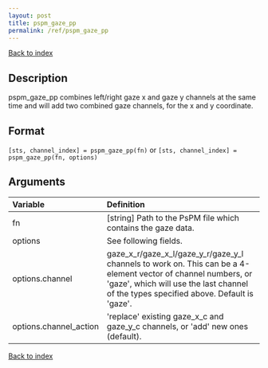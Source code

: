 ```yaml
---
layout: post
title: pspm_gaze_pp
permalink: /ref/pspm_gaze_pp
---
```

 
[Back to index](/PsPM/ref/)

## Description

pspm_gaze_pp combines left/right gaze x and gaze y channels at the same time and will add two combined gaze channels, for the x and y coordinate.


## Format

`[sts, channel_index] = pspm_gaze_pp(fn)` or
`[sts, channel_index] = pspm_gaze_pp(fn, options)`


## Arguments

| Variable | Definition |
|:--|:--|
| fn | [string] Path to the PsPM file which contains the gaze data. |
| options | See following fields. |
| options.channel | gaze_x_r/gaze_x_l/gaze_y_r/gaze_y_l channels to work on. This can be a 4-element vector of channel numbers, or 'gaze', which will use the last channel of the types specified above. Default is 'gaze'. |
| options.channel_action | 'replace' existing gaze_x_c and gaze_y_c channels, or 'add' new ones (default). |


[Back to index](/PsPM/ref/)
